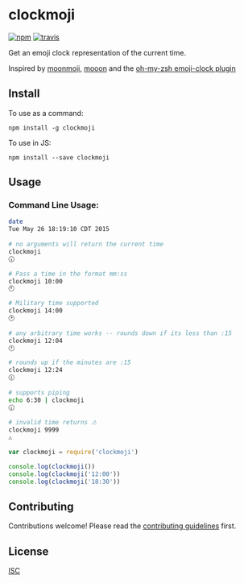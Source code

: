 # clockmoji

[![npm][npm-image]][npm-url]
[![travis][travis-image]][travis-url]

[npm-image]: https://img.shields.io/npm/v/clockmoji.svg?style=flat-square
[npm-url]: https://www.npmjs.com/package/clockmoji
[travis-image]: https://img.shields.io/travis/flet/clockmoji.svg?style=flat-square
[travis-url]: https://travis-ci.org/flet/clockmoji

Get an emoji clock representation of the current time.

Inspired by [moonmoji](https://www.npmjs.com/package/moonmoji), [mooon](https://github.com/bcomnes/mooon) and the [oh-my-zsh emoji-clock plugin](https://github.com/robbyrussell/oh-my-zsh/blob/master/plugins/emoji-clock/emoji-clock.plugin.zsh)

## Install

To use as a command:
```
npm install -g clockmoji
```

To use in JS:
```
npm install --save clockmoji
```

## Usage

### Command Line Usage:

```bash
date
Tue May 26 18:19:10 CDT 2015
                
# no arguments will return the current time                                                                
clockmoji
🕡

# Pass a time in the format mm:ss                                                         
clockmoji 10:00
🕙

# Military time supported                                                         
clockmoji 14:00
🕑
                        
# any arbitrary time works -- rounds down if its less than :15                                                        
clockmoji 12:04
🕛

# rounds up if the minutes are :15                                                                 
clockmoji 12:24
🕧
                           
# supports piping                                             
echo 6:30 | clockmoji
🕡
                                                                                               
# invalid time returns ⚠                                                            
clockmoji 9999 
⚠
```

```js
var clockmoji = require('clockmoji')

console.log(clockmoji())
console.log(clockmoji('12:00'))
console.log(clockmoji('18:30'))
```

## Contributing

Contributions welcome! Please read the [contributing guidelines](CONTRIBUTING.md) first.

## License

[ISC](LICENSE.md)
